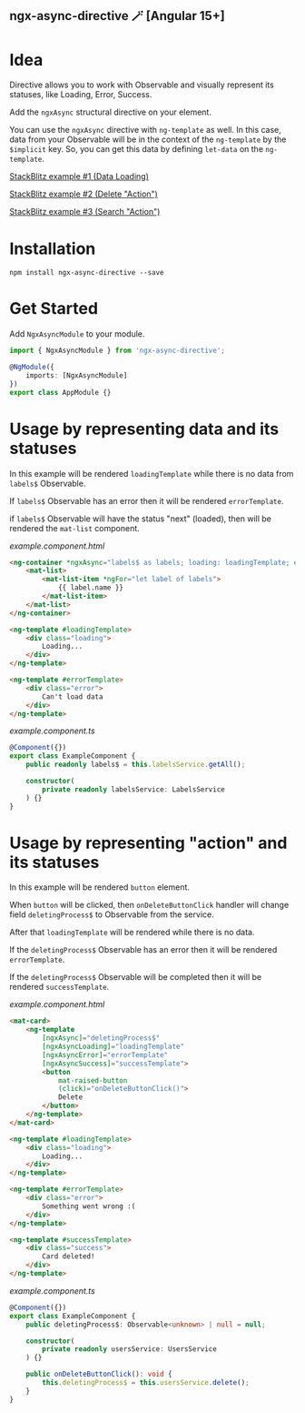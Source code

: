## ngx-async-directive 🪄 [Angular 15+]

# Idea

Directive allows you to work with Observable and visually represent its statuses, like Loading, Error, Success.

Add the `ngxAsync` structural directive on your element.

You can use the `ngxAsync` directive with `ng-template` as well.
In this case, data from your Observable will be in the context of the `ng-template` by the `$implicit` key.
So, you can get this data by defining `let-data` on the `ng-template`.

[StackBlitz example #1 (Data Loading)](https://stackblitz.com/edit/angular-ivy-sdeg3n?file=src%2Fapp%2Fapp.component.html)

[StackBlitz example #2 (Delete "Action")](https://stackblitz.com/edit/angular-ivy-4xbhy4?file=src%2Fapp%2Fitem-delete-button%2Fitem-delete-button.component.html)

[StackBlitz example #3 (Search "Action")](https://stackblitz.com/edit/angular-ivy-hjc4vl?file=src%2Fapp%2Fapp.component.html)

# Installation
`npm install ngx-async-directive --save`

# Get Started

Add `NgxAsyncModule` to your module.

```typescript
import { NgxAsyncModule } from 'ngx-async-directive';

@NgModule({
    imports: [NgxAsyncModule]
})
export class AppModule {}
```

# Usage by representing data and its statuses

In this example will be rendered `loadingTemplate`
while there is no data from `labels$` Observable.

If `labels$` Observable has an error then it will be rendered `errorTemplate`.

if `labels$` Observable will have the status "next" (loaded),
then will be rendered the `mat-list` component.

*example.component.html*
```html
<ng-container *ngxAsync="labels$ as labels; loading: loadingTemplate; error: errorTemplate;">
    <mat-list>
        <mat-list-item *ngFor="let label of labels">
            {{ label.name }}
        </mat-list-item>
    </mat-list>
</ng-container>

<ng-template #loadingTemplate>
    <div class="loading">
        Loading...
    </div>
</ng-template>

<ng-template #errorTemplate>
    <div class="error">
        Can't load data
    </div>
</ng-template>
```

*example.component.ts*
```typescript
@Component({})
export class ExampleComponent {
    public readonly labels$ = this.labelsService.getAll();

    constructor(
        private readonly labelsService: LabelsService
    ) {}
}
```

# Usage by representing "action" and its statuses

In this example will be rendered `button` element.

When `button` will be clicked, then `onDeleteButtonClick` handler
will change field `deletingProcess$` to Observable from the service.

After that `loadingTemplate` will be rendered while there is no data.

If the `deletingProcess$` Observable has an error then it will be rendered `errorTemplate`.

If the `deletingProcess$` Observable will be completed then it will be rendered `successTemplate`.

*example.component.html*
```html
<mat-card>
    <ng-template
        [ngxAsync]="deletingProcess$"
        [ngxAsyncLoading]="loadingTemplate"
        [ngxAsyncError]="errorTemplate"
        [ngxAsyncSuccess]="successTemplate">
        <button
            mat-raised-button
            (click)="onDeleteButtonClick()">
            Delete
        </button>
    </ng-template>
</mat-card>

<ng-template #loadingTemplate>
    <div class="loading">
        Loading...
    </div>
</ng-template>

<ng-template #errorTemplate>
    <div class="error">
        Something went wrong :(
    </div>
</ng-template>

<ng-template #successTemplate>
    <div class="success">
        Card deleted!
    </div>
</ng-template>
```

*example.component.ts*
```typescript
@Component({})
export class ExampleComponent {
    public deletingProcess$: Observable<unknown> | null = null;

    constructor(
        private readonly usersService: UsersService
    ) {}

    public onDeleteButtonClick(): void {
        this.deletingProcess$ = this.usersService.delete();
    }
}
```
